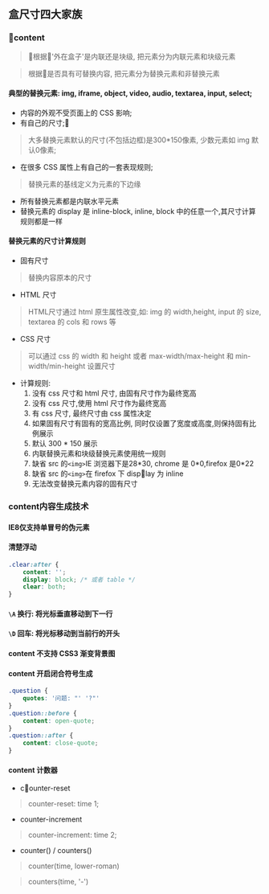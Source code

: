 ## 盒尺寸四大家族

### content

> 根据'外在盒子'是内联还是块级, 把元素分为内联元素和块级元素

> 根据是否具有可替换内容, 把元素分为替换元素和非替换元素

#### 典型的替换元素: img, iframe, object, video, audio, textarea, input, select; 

- 内容的外观不受页面上的 CSS 影响;  
- 有自己的尺寸;
> 大多替换元素默认的尺寸(不包括边框)是300*150像素, 少数元素如 img 默认0像素;  
- 在很多 CSS 属性上有自己的一套表现规则;
> 替换元素的基线定义为元素的下边缘
- 所有替换元素都是内联水平元素
- 替换元素的 display 是 inline-block, inline, block 中的任意一个,其尺寸计算规则都是一样

#### 替换元素的尺寸计算规则

- 固有尺寸
> 替换内容原本的尺寸
- HTML 尺寸
> HTML尺寸通过 html 原生属性改变,如: img 的 width,height, input 的 size, textarea 的 cols 和 rows 等
- CSS 尺寸
> 可以通过 css 的 width 和 height 或者 max-width/max-height 和 min-width/min-height 设置尺寸

- 计算规则:
    1. 没有 css 尺寸和 html 尺寸, 由固有尺寸作为最终宽高
    2. 没有 css 尺寸,使用 html 尺寸作为最终宽高
    3. 有 css 尺寸, 最终尺寸由 css 属性决定
    4. 如果固有尺寸有固有的宽高比例, 同时仅设置了宽度或高度,则保持固有比例展示
    5. 默认 300 * 150 展示
    6. 内联替换元素和块级替换元素使用统一规则
    7. 缺省 src 的`<img>`IE 浏览器下是28\*30, chrome 是 0\*0,firefox 是0\*22
    8. 缺省 src 的`<img>`在 firefox 下 display 为 inline
    9. 无法改变替换元素内容的固有尺寸

### content内容生成技术

#### IE8仅支持单冒号的伪元素

#### 清楚浮动
```css
.clear:after {
    content: '';
    display: block; /* 或者 table */
    clear: both;
}
```

#### `\A` 换行: 将光标垂直移动到下一行

#### `\D` 回车: 将光标移动到当前行的开头

#### content 不支持 CSS3 渐变背景图

#### content 开启闭合符号生成

```css
.question {
    quotes: '问题: "' '?"'
}
.question::before {
    content: open-quote;
}
.question::after {
    content: close-quote;
}
```

#### content 计数器

- counter-reset
> counter-reset: time 1;
- counter-increment
> counter-increment: time 2;
- counter() / counters()
> counter(time, lower-roman)

> counters(time, '-')